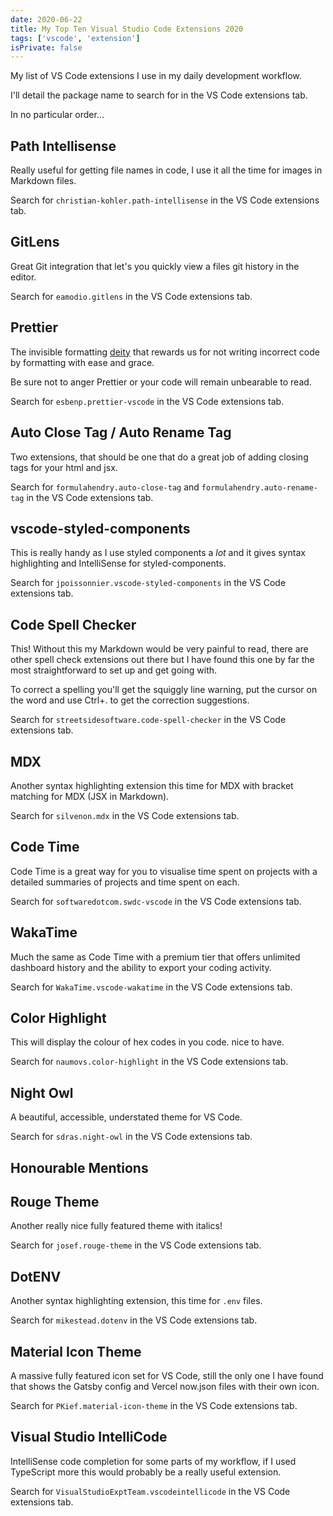 ```yaml
---
date: 2020-06-22
title: My Top Ten Visual Studio Code Extensions 2020
tags: ['vscode', 'extension']
isPrivate: false
---
```


My list of VS Code extensions I use in my daily development workflow.

I'll detail the package name to search for in the VS Code extensions
tab.

In no particular order...

## Path Intellisense

Really useful for getting file names in code, I use it all the time
for images in Markdown files.

Search for `christian-kohler.path-intellisense` in the VS Code
extensions tab.

## GitLens

Great Git integration that let's you quickly view a files git history
in the editor.

<!-- cSpell:ignore eamodio,kohler -->

Search for `eamodio.gitlens` in the VS Code extensions tab.

## Prettier

The invisible formatting [deity] that rewards us for not writing
incorrect code by formatting with ease and grace.

Be sure not to anger Prettier or your code will remain unbearable to
read.

Search for `esbenp.prettier-vscode` in the VS Code extensions tab.

## Auto Close Tag / Auto Rename Tag

Two extensions, that should be one that do a great job of adding
closing tags for your html and jsx.

Search for `formulahendry.auto-close-tag` and
`formulahendry.auto-rename-tag` in the VS Code extensions tab.

## vscode-styled-components

This is really handy as I use styled components a _lot_ and it gives
syntax highlighting and IntelliSense for styled-components.

<!-- cSpell:ignore jpoissonnier,formulahendry -->

Search for `jpoissonnier.vscode-styled-components` in the VS Code
extensions tab.

## Code Spell Checker

This! Without this my Markdown would be very painful to read, there
are other spell check extensions out there but I have found this one
by far the most straightforward to set up and get going with.

To correct a spelling you'll get the squiggly line warning, put the
cursor on the word and use Ctrl+. to get the correction suggestions.

Search for `streetsidesoftware.code-spell-checker` in the VS Code
extensions tab.

## MDX

Another syntax highlighting extension this time for MDX with bracket
matching for MDX (JSX in Markdown).

<!-- cSpell:ignore silvenon -->

Search for `silvenon.mdx` in the VS Code extensions tab.

## Code Time

Code Time is a great way for you to visualise time spent on projects
with a detailed summaries of projects and time spent on each.

<!-- cSpell:ignore swdc,softwaredotcom -->

Search for `softwaredotcom.swdc-vscode` in the VS Code extensions tab.

## WakaTime

Much the same as Code Time with a premium tier that offers unlimited
dashboard history and the ability to export your coding activity.

Search for `WakaTime.vscode-wakatime` in the VS Code extensions tab.

## Color Highlight

This will display the colour of hex codes in you code. nice to have.

<!-- cSpell:ignore naumovs -->

Search for `naumovs.color-highlight` in the VS Code extensions tab.

## Night Owl

A beautiful, accessible, understated theme for VS Code.

<!-- cSpell:ignore sdras -->

Search for `sdras.night-owl` in the VS Code extensions tab.

## Honourable Mentions

## Rouge Theme

Another really nice fully featured theme with italics!

Search for `josef.rouge-theme` in the VS Code extensions tab.

## DotENV

Another syntax highlighting extension, this time for `.env` files.

Search for `mikestead.dotenv` in the VS Code extensions tab.

## Material Icon Theme

A massive fully featured icon set for VS Code, still the only one I
have found that shows the Gatsby config and Vercel now.json files with
their own icon.

<!-- cSpell:ignore PKief,mikestead -->

Search for `PKief.material-icon-theme` in the VS Code extensions tab.

## Visual Studio IntelliCode

<!-- cSpell:ignore intelli -->

IntelliSense code completion for some parts of my workflow, if I used
TypeScript more this would probably be a really useful extension.

<!-- cSpell:ignore expt,vscodeintellicode -->

Search for `VisualStudioExptTeam.vscodeintellicode` in the VS Code
extensions tab.

<!-- Links -->

[deity]: https://en.wikipedia.org/wiki/Deity
